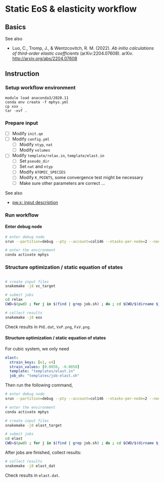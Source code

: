 # Static EoS & elasticity workflow

## Basics

See also

- Luo, C., Tromp, J., & Wentzcovitch, R. M. (2022). *Ab initio calculations of third-order elastic coefficients* (arXiv:2204.07608). arXiv. http://arxiv.org/abs/2204.07608

## Instruction

### Setup workflow environment

```
module load anaconda3/2020.11
conda env create -f mphys.yml
cp xxx .
tar -xvf .
```

### Prepare input

- [ ] Modify `init.qe`
- [ ] Modify `config.yml`
  - [ ] Modify `ntyp`, `nat`
  - [ ] Modify `volumes`
- [ ] Modify `template/relax.in`, `template/elast.in`
  - [ ] Set `pseudo_dir`
  - [ ] Set `nat` and `ntyp`
  - [ ] Modify `ATOMIC_SPECIES`
  - [ ] Modify `K_POINTS`, some convergence test might be necessary
  - [ ] Make sure other parameters are correct ...

See also

- [pw.x: input description](https://www.quantum-espresso.org/Doc/INPUT_PW.html)

### Run workflow

#### Enter debug node

```bash
# enter debug node
srun --partition=debug --pty --account=col146 --ntasks-per-node=2 --nodes=1 --mem=96G -t 00:30:00 --wait=0 --export=ALL /bin/zsh

# enter the environment
conda activate mphys
```

### Structure optimization / static equation of states

```bash

# create input files
snakemake -j8 vc_target

# submit jobs
cd relax
CWD=$(pwd) ; for j in $(find | grep job.sh) ; do ; cd $CWD/$(dirname $j) ; pwd ; sbatch job.sh ; done ; cd $CWD

# collect results
snakemake -j8 eos
```

Check results in `PVE.dat`, `VxP.png`, `FxV.png`.

#### Structure optimization / static equation of states

For cubic system, we only need

```yaml
elast:
  strain_keys: [e1, e4]
  strain_values: [0.0050, -0.0050]
  template: "templates/elast.in"
  job_sh: "templates/job-elast.sh"
```

Then run the following command, 

```bash
# enter debug node
srun --partition=debug --pty --account=col146 --ntasks-per-node=2 --nodes=1 --mem=96G -t 00:30:00 --wait=0 --export=ALL /bin/zsh

# enter the environment
conda activate mphys

# create input files
snakemake -j8 elast_target

# submit jobs
cd elast
CWD=$(pwd) ; for j in $(find | grep job.sh) ; do ; cd $CWD/$(dirname $j) ; pwd ; sbatch job.sh ; done ; cd $CWD
```

After jobs are finished, collect results:

```bash
# collect results
snakemake -j8 elast_dat
```

Check results in `elast.dat`.